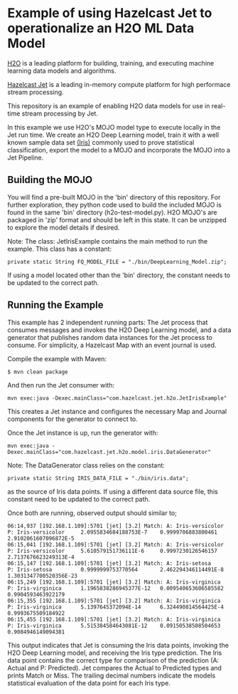 # Example of using Hazelcast Jet to operationalize an H2O ML Data Model

[H2O](https://www.h2o.ai) is a leading platform for building, training, and executing machine learning data models and algorithms.

[Hazelcast Jet](https://jet.hazelcast.org) is a leading in-memory compute platform for high performace stream processing.

This repository is an example of enabling H2O data models for use in real-time stream processing by Jet.

In this example we use H2O's MOJO model type to execute locally in the Jet run time. We create an H2O Deep Learning model, train it with a well known sample data set [(Iris)](https://en.wikipedia.org/wiki/Iris_flower_data_set) commonly used to prove statistical classification, export the model to a MOJO and incorporate the MOJO into a Jet Pipeline.

## Building the MOJO

You will find a pre-built MOJO in the 'bin' directory of this repository. For further exploration, they python code used to build the included MOJO is found in the same 'bin' directory (h2o-test-model.py). H2O MOJO's are packaged in 'zip' format and should be left in this state. It can be unzipped to explore the model details if desired.

Note: The class: JetIrisExample contains the main method to run the example. This class has a constant:

    private static String FQ_MODEL_FILE = "./bin/DeepLearning_Model.zip";
    
If using a model located other than the 'bin' directory, the constant needs to be updated to the correct path.

## Running the Example

This example has 2 independent running parts: The Jet process that consumes messages and invokes the H2O Deep Learning model, and a data generator that publishes random data instances for the Jet process to consume. For simplicity, a Hazelcast Map with an event journal is used.

Compile the example with Maven:

    $ mvn clean package
    
And then run the Jet consumer with:

    mvn exec:java -Dexec.mainClass="com.hazelcast.jet.h2o.JetIrisExample"
    
This creates a Jet instance and configures the necessary Map and Journal components for the generator to connect to.
    
Once the Jet instance is up, run the generator with:

    mvn exec:java -Dexec.mainClass="com.hazelcast.jet.h2o.model.iris.DataGenerator"
    
Note: The DataGenerator class relies on the constant:

    private static String IRIS_DATA_FILE = "./bin/iris.data";
    
as the source of Iris data points. If using a different data source file, this constant need to be updated to the correct path.

Once both are running, observed output should similar to;

    06:14,937 [192.168.1.109]:5701 [jet] [3.2] Match: A: Iris-versicolor     P: Iris-versicolor     2.0955834684188753E-7    0.9999706883800461       2.9102061607096872E-5    
    06:15,041 [192.168.1.109]:5701 [jet] [3.2] Match: A: Iris-versicolor     P: Iris-versicolor     5.610579151736111E-6     0.9997230126546157       2.7137676623249313E-4    
    06:15,147 [192.168.1.109]:5701 [jet] [3.2] Match: A: Iris-setosa         P: Iris-setosa         0.9999999753770564       2.462294346114491E-8     1.3031347700520356E-23   
    06:15,249 [192.168.1.109]:5701 [jet] [3.2] Match: A: Iris-virginica      P: Iris-virginica      1.1965838286945377E-12   0.009540653606585582     0.9904593463922179       
    06:15,355 [192.168.1.109]:5701 [jet] [3.2] Match: A: Iris-virginica      P: Iris-virginica      5.1397645372094E-14      6.324490814564425E-4     0.9993675509184922       
    06:15,455 [192.168.1.109]:5701 [jet] [3.2] Match: A: Iris-virginica      P: Iris-virginica      5.515384584643081E-12    0.09150538508504653      0.9084946149094381  
    
This output indicates that Jet is consuming the Iris data points, invoking the H2O Deep Learning model, and receiving the Iris type prediction. The Iris data point contains the correct type for comparison of the prediction (A: Actual and P: Predicted). Jet compares the Actual to Predicted types and prints Match or Miss. The trailing decimal numbers indicate the models statistical evaluation of the data point for each Iris type. 






